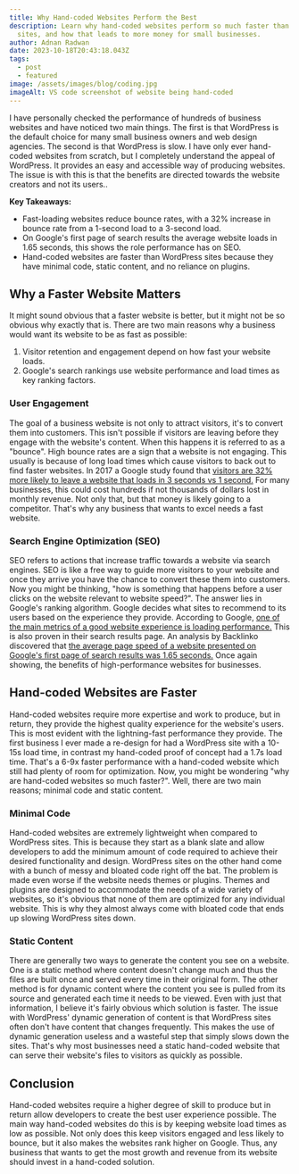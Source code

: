 ```yaml
---
title: Why Hand-coded Websites Perform the Best
description: Learn why hand-coded websites perform so much faster than WordPress
  sites, and how that leads to more money for small businesses.
author: Adnan Radwan
date: 2023-10-18T20:43:18.043Z
tags:
  - post
  - featured
image: /assets/images/blog/coding.jpg
imageAlt: VS code screenshot of website being hand-coded
---
```

I have personally checked the performance of hundreds of business websites and have noticed two main things. The first is that WordPress is the default choice for many small business owners and web design agencies. The second is that WordPress is slow. I have only ever hand-coded websites from scratch, but I completely understand the appeal of WordPress. It provides an easy and accessible way of producing websites. The issue is with this is that the benefits are directed towards the website creators and not its users..

**Key Takeaways:**

* Fast-loading websites reduce bounce rates, with a 32% increase in bounce rate from a 1-second load to a 3-second load.
* On Google's first page of search results the average website loads in 1.65 seconds, this shows the role performance has on SEO.
* Hand-coded websites are faster than WordPress sites because they have minimal code, static content, and no reliance on plugins.

## Why a Faster Website Matters

It might sound obvious that a faster website is better, but it might not be so obvious why exactly that is. There are two main reasons why a business would want its website to be as fast as possible:

1.  Visitor retention and engagement depend on how fast your website loads. 
2. Google's search rankings use website performance and load times as key ranking factors. 

### User Engagement

The goal of a business website is not only to attract visitors, it's to convert them into customers. This isn't possible if visitors are leaving before they engage with the website's content. When this happens it is referred to as a "bounce". High bounce rates are a sign that a website is not engaging. This usually is because of long load times which cause visitors to back out to find faster websites. In 2017 a Google study found that [visitors are 32% more likely to leave a website that loads in 3 seconds vs 1 second.](https://www.thinkwithgoogle.com/marketing-strategies/app-and-mobile/page-load-time-statistics/) For many businesses, this could cost hundreds if not thousands of dollars lost in monthly revenue. Not only that, but that money is likely going to a competitor. That's why any business that wants to excel needs a fast website.

### **Search Engine Optimization (SEO)**

SEO refers to actions that increase traffic towards a website via search engines. SEO is like a free way to guide more visitors to your website and once they arrive you have the chance to convert these them into customers. Now you might be thinking, "how is something that happens before a user clicks on the website relevant to website speed?".  The answer lies in Google's ranking algorithm. Google decides what sites to recommend to its users based on the experience they provide. According to Google, [one of the main metrics of a good website experience is loading performance.](https://developers.google.com/search/docs/appearance/core-web-vitals) This is also proven in their search results page. An analysis by Backlinko discovered that [the average page speed of a website presented on Google's first page of search results was 1.65 seconds.](https://backlinko.com/search-engine-ranking) Once again showing, the benefits of high-performance websites for businesses.

## Hand-coded Websites are Faster

Hand-coded websites require more expertise and work to produce, but in return, they provide the highest quality experience for the website's users. This is most evident with the lightning-fast performance they provide. The first business I ever made a re-design for had a WordPress site with a 10-15s load time, in contrast my hand-coded proof of concept had a 1.7s load time. That's a 6-9x faster performance with a hand-coded website which still had plenty of room for optimization. Now, you might be wondering "why are hand-coded websites so much faster?". Well, there are two main reasons; minimal code and static content.

### Minimal Code

Hand-coded websites are extremely lightweight when compared to WordPress sites. This is because they start as a blank slate and allow developers to add the minimum amount of code required to achieve their desired functionality and design. WordPress sites on the other hand come with a bunch of messy and bloated code right off the bat. The problem is made even worse if the website needs themes or plugins. Themes and plugins are designed to accommodate the needs of a wide variety of websites, so it's obvious that none of them are optimized for any individual website. This is why they almost always come with bloated code that ends up slowing WordPress sites down.

### Static Content

There are generally two ways to generate the content you see on a website. One is a static method where content doesn't change much and thus the files are built once and served every time in their original form. The other method is for dynamic content where the content you see is pulled from its source and generated each time it needs to be viewed. Even with just that information, I believe it's fairly obvious which solution is faster. The issue with WordPress' dynamic generation of content is that WordPress sites often don't have content that changes frequently. This makes the use of dynamic generation useless and a wasteful step that simply slows down the sites. That's why most businesses need a static hand-coded website that can serve their website's files to visitors as quickly as possible.

## Conclusion

Hand-coded websites require a higher degree of skill to produce but in return allow developers to create the best user experience possible. The main way hand-coded websites do this is by keeping website load times as low as possible. Not only does this keep visitors engaged and less likely to bounce, but it also makes the websites rank higher on Google. Thus, any business that wants to get the most growth and revenue from its website should invest in a hand-coded solution.